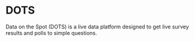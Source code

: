 # DOTS
Data on the Spot (DOTS) is a live data platform designed to get live survey results and polls to simple questions.

